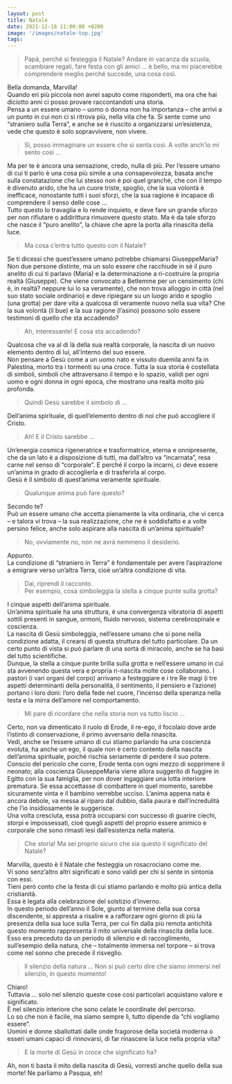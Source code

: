 ```yaml
---
layout: post
title: Natale
date: 2021-12-18 11:00:00 +0200
image: '/images/natale-top.jpg'
tags:
---
```


> Papà, perché si festeggia il Natale?
Andare in vacanza da scuola, scambiare regali, fare festa con gli amici … è bello, ma mi piacerebbe comprendere meglio perché succede, una cosa così.

Bella domanda, Marvilla! <br/>
Quando eri più piccola non avrei saputo come risponderti, ma ora che hai diciotto anni ci posso provare raccontandoti una storia.<br/>
Pensa a un essere umano – uomo o donna non ha importanza – che arrivi a un punto in cui non ci si ritrova più, nella vita che fa. Si sente come uno “straniero sulla Terra”, e anche se è riuscito a organizzarsi un’esistenza, vede che questo è solo sopravvivere, non vivere.

> Sì, posso immaginare un essere che si senta così. A volte anch’io mi sento così ...

Ma per te è ancora una sensazione, credo, nulla di più. Per l’essere umano di cui ti parlo è una cosa più simile a una consapevolezza, basata anche sulla constatazione che lui stesso non è poi quel granché, che con il tempo è divenuto arido, che ha un cuore triste, spoglio, che la sua volontà è inefficace, nonostante tutti i suoi sforzi, che la sua ragione è incapace di comprendere il senso delle cose ... <br/>
Tutto questo lo travaglia e lo rende inquieto, e deve fare un grande sforzo per non rifiutare o addirittura rimuovere questo stato. Ma è da tale sforzo che nasce il “puro anelito”, la chiave che apre la porta alla rinascita della luce.

> Ma cosa c’entra tutto questo con il Natale?

Se ti dicessi che quest’essere umano potrebbe chiamarsi GiuseppeMaria? Non due persone distinte, ma un solo essere che racchiude in sé il puro anelito di cui ti parlavo (Maria) e la determinazione a ri-costruire la propria realtà (Giuseppe). Che viene convocato a Betlemme per un censimento (chi è, in realtà? neppure lui lo sa veramente), che non trova alloggio in città (nel suo stato sociale ordinario) e deve ripiegare su un luogo arido e spoglio (una grotta) per dare vita a qualcosa di veramente nuovo nella sua vita? Che la sua volontà (il bue) e la sua ragione (l’asino) possono solo essere testimoni di quello che sta accadendo? 

> Ah, interessante! E cosa sta accadendo?

Qualcosa che va al di là della sua realtà corporale, la nascita di un nuovo elemento dentro di lui, all’interno del suo essere. <br/>
Non pensare a Gesù come a un uomo nato e vissuto duemila anni fa in Palestina, morto tra i tormenti su una croce. Tutta la sua storia è costellata di simboli, simboli che attraversano il tempo e lo spazio, validi per ogni uomo e ogni donna in ogni epoca, che mostrano una realtà molto più profonda.

> Quindi Gesù sarebbe il simbolo di ...

Dell’anima spirituale, di quell’elemento dentro di noi che può accogliere il Cristo.

> Ah! E il Cristo sarebbe ...

Un’energia cosmica rigeneratrice e trasformatrice, eterna e onnipresente, che da un lato è a disposizione di tutti, ma dall’altro va “incarnata”, resa carne nel senso di “corporale”. E perché il corpo la incarni, ci deve essere un’anima in grado di accoglierla e di trasferirla al corpo. <br/>
Gesù è il simbolo di quest’anima veramente spirituale.

> Qualunque anima può fare questo?

Secondo te? <br/>
Può un essere umano che accetta pienamente la vita ordinaria, che vi cerca – e talora vi trova – la sua realizzazione, che ne è soddisfatto e a volte persino felice, anche solo aspirare alla nascita di un’anima spirituale?

> No, ovviamente no, non ne avrà nemmeno il desiderio.

Appunto. <br/>
La condizione di “straniero in Terra” è fondamentale per avere l’aspirazione a emigrare verso un’altra Terra, cioè un’altra condizione di vita.

> Dai, riprendi il racconto. <br/>
Per esempio, cosa simboleggia la stella a cinque punte sulla grotta?

I cinque aspetti dell’anima spirituale. <br/>
Un’anima spirituale ha una struttura, è una convergenza vibratoria di aspetti sottili presenti in sangue, ormoni, fluido nervoso, sistema cerebrospinale e coscienza. <br/>
La nascita di Gesù simboleggia, nell’essere umano che si pone nella condizione adatta, il crearsi di questa struttura del tutto particolare. Da un certo punto di vista si può parlare di una sorta di miracolo, anche se ha basi del tutto scientifiche. <br/>
Dunque, la stella a cinque punte brilla sulla grotta e nell’essere umano in cui sta avvenendo questa vera e propria ri-nascita molte cose collaborano. I pastori (i vari organi del corpo) arrivano a festeggiare e i tre Re magi (i tre aspetti determinanti della personalità, il sentimento, il pensiero e l’azione) portano i loro doni: l’oro della fede nel cuore, l’incenso della speranza nella testa e la mirra dell’amore nel comportamento.

> Mi pare di ricordare che nella storia non va tutto liscio ...

Certo, non va dimenticato il ruolo di Erode, il re-ego, il focolaio dove arde l’istinto di conservazione, il primo avversario della rinascita. <br/>
Vedi, anche se l’essere umano di cui stiamo parlando ha una coscienza evoluta, ha anche un ego, il quale non è certo contento della nascita dell’anima spirituale, poiché rischia seriamente di perdere il suo potere. Conscio del pericolo che corre, Erode tenta con ogni mezzo di sopprimere il neonato; alla coscienza GiuseppeMaria viene allora suggerito di fuggire in Egitto con la sua famiglia, per non dover ingaggiare una lotta interiore prematura. Se essa accettasse di combattere in quel momento, sarebbe sicuramente vinta e il bambino verrebbe ucciso. L’anima appena nata è ancora debole, va messa al riparo dal dubbio, dalla paura e dall’incredulità che l’io insidiosamente le suggerisce. <br/>
Una volta cresciuta, essa potrà occuparsi con successo di guarire ciechi, storpi e impossessati, cioè quegli aspetti del proprio essere animico e corporale che sono rimasti lesi dall’esistenza nella materia.

> Che storia! Ma sei proprio sicuro che sia questo il significato del Natale?

Marvilla, questo è il Natale che festeggia un rosacrociano come me. <br/>
Vi sono senz’altro altri significati e sono validi per chi si sente in sintonia con essi. <br/>
Tieni però conto che la festa di cui stiamo parlando è molto più antica della cristianità. <br/>
Essa è legata alla celebrazione del solstizio d’inverno. <br/>
In questo periodo dell’anno il Sole, giunto al termine della sua corsa discendente, si appresta a risalire e a rafforzare ogni giorno di più la presenza della sua luce sulla Terra, per cui fin dalla più remota antichità questo momento rappresenta il mito universale della rinascita della luce. Esso era preceduto da un periodo di silenzio e di raccoglimento, sull’esempio della natura, che – totalmente immersa nel torpore – si trova come nel sonno che precede il risveglio.

> Il silenzio della natura ... Non si può certo dire che siamo immersi nel silenzio, in questo momento!

Chiaro! <br/>
Tuttavia … solo nel silenzio queste cose così particolari acquistano valore e significato. <br/>
È nel silenzio interiore che sono celate le coordinate del percorso. <br/>
Lo so che non è facile, ma siamo sempre lì, tutto dipende da “chi vogliamo essere”. <br/>
Uomini e donne sballottati dalle onde fragorose della società moderna o esseri umani capaci di rinnovarsi, di far rinascere la luce nella propria vita?

> E la morte di Gesù in croce che significato ha?

Ah, non ti basta il mito della nascita di Gesù, vorresti anche quello della sua morte!
Ne parliamo a Pasqua, eh!
